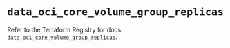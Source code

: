 # `data_oci_core_volume_group_replicas`

Refer to the Terraform Registry for docs: [`data_oci_core_volume_group_replicas`](https://registry.terraform.io/providers/oracle/oci/7.19.0/docs/data-sources/core_volume_group_replicas).
